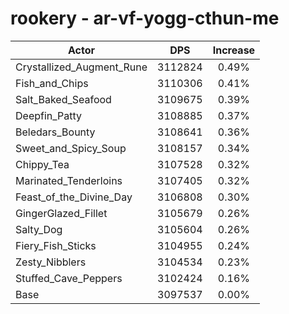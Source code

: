 # rookery - ar-vf-yogg-cthun-me
| Actor | DPS | Increase |
|---|:---:|:---:|
|Crystallized_Augment_Rune|3112824|0.49%|
|Fish_and_Chips|3110306|0.41%|
|Salt_Baked_Seafood|3109675|0.39%|
|Deepfin_Patty|3108885|0.37%|
|Beledars_Bounty|3108641|0.36%|
|Sweet_and_Spicy_Soup|3108157|0.34%|
|Chippy_Tea|3107528|0.32%|
|Marinated_Tenderloins|3107405|0.32%|
|Feast_of_the_Divine_Day|3106808|0.30%|
|GingerGlazed_Fillet|3105679|0.26%|
|Salty_Dog|3105604|0.26%|
|Fiery_Fish_Sticks|3104955|0.24%|
|Zesty_Nibblers|3104534|0.23%|
|Stuffed_Cave_Peppers|3102424|0.16%|
|Base|3097537|0.00%|

